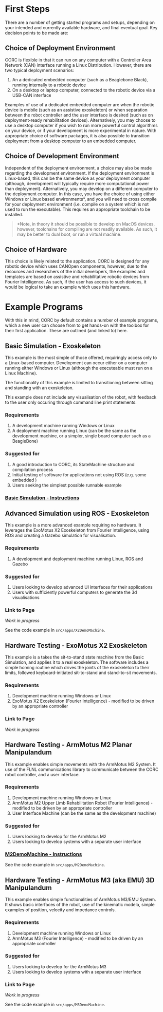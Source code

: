 # First Steps

There are a number of getting started programs and setups, depending on your intended and currently available hardware, and final eventual goal. Key decision points to be made are:

## Choice of Deployment Environment
CORC is flexible in that it can run on any computer with a Controller Area Network (CAN) interface running a Linux Distribution. However, there are two typical deployment scenarios:

1. An a dedicated embedded computer (such as a Beaglebone Black), running internally to a robotic device
2. On a desktop or laptop computer, connected to the robotic device via a USB-CAN interface

Examples of use of a dedicated embedded computer are when the robotic device is mobile (such as an assistive exoskeleton) or when separation between the robot controller and the user interface is desired (such as on deployment-ready rehabilitation devices). Alternatively, you may choose to use a desktop computer if you wish to run more powerful control algorithms on your device, or if your development is more experimental in nature. With appropriate choice of software packages, it is also possible to transition deployment from a desktop computer to an embedded computer. 

## Choice of Development Environment
Independent of the deployment environment, a choice may also be made regarding the development environment. If the deployment environment is Linux-based, this can be the same device as your deployment computer (although, development will typically require more computational power than deployment). Alternatively, you may develop on a different computer to the deployment computer. In this case, you have the choice of using either Windows or Linux based environments*, and you will need to cross compile for your deployment environment (i.e. compile on a system which is not used to run the executable). This requires an appropriate toolchain to be installed. 

> *Note, in theory it should be possible to develop on MacOS devices, however, toolchains for compiling are not readily available. As such, it may be better to dual boot, or run a virtual machine. 

## Choice of Hardware
This choice is likely related to the application. CORC is designed for any robotic device which uses CANOpen components, however, due to the resources and researchers of the initial developers, the examples and templates are based on assistive and rehabilitative robotic devices from Fourier Intelligence. As such, if the user has access to such devices, it would be logical to take an example which uses this hardware. 

# Example Programs
With this in mind, CORC by default contains a number of example programs, which a new user can choose from to get hands-on with the toolbox for their first application. These are outlined (and linked to) here.

## Basic Simulation - Exoskeleton
This example is the most simple of those offered, requiringly access only to a Linux-based computer. Development can occur either on a computer running either Windows or Linux (although the executeable must run on a Linux Machine).

The functionality of this example is limited to transitioning between sitting and standing with an exoskeleton. 

This example does not include any visualisation of the robot, with feedback to the user only occuring through command line print statements. 

### Requirements
1. A development machine running Windows or Linux
2. A deployment machine running Linux (can be the same as the development machine, or a simpler, single board computer such as a BeagleBone)

### Suggested for
1. A good introduction to CORC, its StateMachine structure and compilation process
2. Initial testing of software for applications not using ROS (e.g. some embedded )
3. Users seeking the simplest possible runnable example 

### [Basic Simulation - Instructions](GSBasicSimulation.md) 


## Advanced Simulation using ROS - Exoskeleton
This example is a more advanced example requiring no hardware. It leverages the ExoMotus X2 Exoskeleton from Fourier Intelligence, using ROS and creating a Gazebo simulation for visualisation. 

### Requirements
1. A development and deployment machine running Linux, ROS and Gazebo

### Suggested for
1. Users looking to develop advanced UI interfaces for their applications
2. Users with sufficiently powerful computers to generate the 3d visualisations

### Link to Page
*Work in progress*

See the code example in `src/apps/X2DemoMachine`.


## Hardware Testing - ExoMotus X2 Exoskeleton
This example is a takes the sit-to-stand state machine from the Basic Simulation, and applies it to a real exoskeleton. The software includes a simple homing routine which drives the joints of the exoskeleton to their limits, followed keyboard-initiated sit-to-stand and stand-to-sit movements.

### Requirements
1. Development machine running Windows or Linux
2. ExoMotus X2 Exoskeleton (Fourier Intelligence) - modified to be driven by an appropriate controller 

### Link to Page
*Work in progress*


## Hardware Testing - ArmMotus M2 Planar Manipulandum
This example enables simple movements with the ArmMotus M2 System. It use of the FLNL communications library to communicate between the CORC robot controller, and a user interface.

### Requirements
1. Development machine running Windows or Linux
2. ArmMotus M2 Upper Limb Rehabilitation Robot (Fourier Intelligence) - modified to be driven by an appropriate controller 
3. User Interface Machine (can be the same as the development machine)

### Suggested for
1. Users looking to develop for the ArmMotus M2
2. Users looking to develop systems with a separate user interface

### [M2DemoMachine - Instructions](GSM2DemoMachine.md)

See the code example in `src/apps/M2DemoMachine`.


## Hardware Testing - ArmMotus M3 (aka EMU) 3D Manipulandum
This example enables simple functionalities of ArmMotus M3/EMU System. It shows basic interfaces of the robot, use of the kinematic modela, simple examples of position, velocity and impedance controls.

### Requirements
1. Development machine running Windows or Linux
2. ArmMotus M3 (Fourier Intelligence) - modified to be driven by an appropriate controller

### Suggested for
1. Users looking to develop for the ArmMotus M3
2. Users looking to develop systems with a separate user interface

### Link to Page
*Work in progress*

See the code example in `src/apps/M3DemoMachine`.
